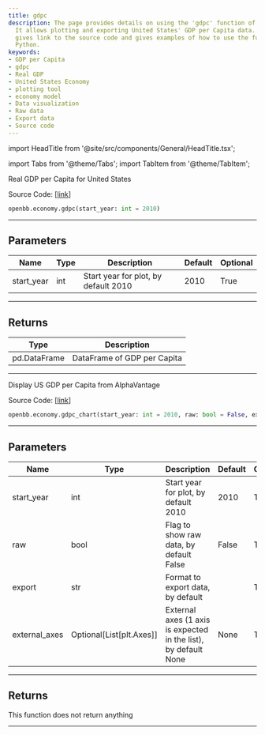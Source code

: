 ```yaml
---
title: gdpc
description: The page provides details on using the 'gdpc' function of OpenBBTerminal.
  It allows plotting and exporting United States' GDP per Capita data. The page also
  gives link to the source code and gives examples of how to use the functions with
  Python.
keywords:
- GDP per Capita
- gdpc
- Real GDP
- United States Economy
- plotting tool
- economy model
- Data visualization
- Raw data
- Export data
- Source code
---
```


import HeadTitle from '@site/src/components/General/HeadTitle.tsx';

<HeadTitle title="economy.gdpc - Reference | OpenBB SDK Docs" />

import Tabs from '@theme/Tabs';
import TabItem from '@theme/TabItem';

<Tabs>
<TabItem value="model" label="Model" default>

Real GDP per Capita for United States

Source Code: [[link](https://github.com/OpenBB-finance/OpenBBTerminal/tree/main/openbb_terminal/economy/alphavantage_model.py#L96)]

```python
openbb.economy.gdpc(start_year: int = 2010)
```

---

## Parameters

| Name | Type | Description | Default | Optional |
| ---- | ---- | ----------- | ------- | -------- |
| start_year | int | Start year for plot, by default 2010 | 2010 | True |


---

## Returns

| Type | Description |
| ---- | ----------- |
| pd.DataFrame | DataFrame of GDP per Capita |
---

</TabItem>
<TabItem value="view" label="Chart">

Display US GDP per Capita from AlphaVantage

Source Code: [[link](https://github.com/OpenBB-finance/OpenBBTerminal/tree/main/openbb_terminal/economy/alphavantage_view.py#L146)]

```python
openbb.economy.gdpc_chart(start_year: int = 2010, raw: bool = False, export: str = "", external_axes: Optional[List[matplotlib.axes._axes.Axes]] = None)
```

---

## Parameters

| Name | Type | Description | Default | Optional |
| ---- | ---- | ----------- | ------- | -------- |
| start_year | int | Start year for plot, by default 2010 | 2010 | True |
| raw | bool | Flag to show raw data, by default False | False | True |
| export | str | Format to export data, by default |  | True |
| external_axes | Optional[List[plt.Axes]] | External axes (1 axis is expected in the list), by default None | None | True |


---

## Returns

This function does not return anything

---

</TabItem>
</Tabs>
